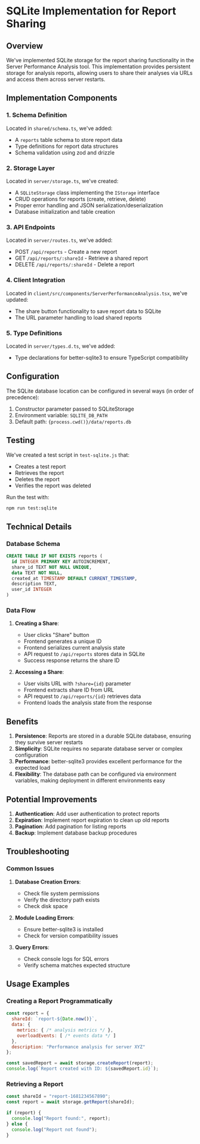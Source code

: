 # SQLite Implementation for Report Sharing

## Overview

We've implemented SQLite storage for the report sharing functionality in the Server Performance Analysis tool. This implementation provides persistent storage for analysis reports, allowing users to share their analyses via URLs and access them across server restarts.

## Implementation Components

### 1. Schema Definition
Located in `shared/schema.ts`, we've added:
- A `reports` table schema to store report data
- Type definitions for report data structures
- Schema validation using zod and drizzle

### 2. Storage Layer
Located in `server/storage.ts`, we've created:
- A `SQLiteStorage` class implementing the `IStorage` interface
- CRUD operations for reports (create, retrieve, delete)
- Proper error handling and JSON serialization/deserialization
- Database initialization and table creation

### 3. API Endpoints
Located in `server/routes.ts`, we've added:
- POST `/api/reports` - Create a new report
- GET `/api/reports/:shareId` - Retrieve a shared report
- DELETE `/api/reports/:shareId` - Delete a report

### 4. Client Integration
Located in `client/src/components/ServerPerformanceAnalysis.tsx`, we've updated:
- The share button functionality to save report data to SQLite
- The URL parameter handling to load shared reports

### 5. Type Definitions
Located in `server/types.d.ts`, we've added:
- Type declarations for better-sqlite3 to ensure TypeScript compatibility

## Configuration

The SQLite database location can be configured in several ways (in order of precedence):

1. Constructor parameter passed to SQLiteStorage
2. Environment variable: `SQLITE_DB_PATH`
3. Default path: `{process.cwd()}/data/reports.db`

## Testing

We've created a test script in `test-sqlite.js` that:
- Creates a test report
- Retrieves the report
- Deletes the report
- Verifies the report was deleted

Run the test with:
```bash
npm run test:sqlite
```

## Technical Details

### Database Schema

```sql
CREATE TABLE IF NOT EXISTS reports (
  id INTEGER PRIMARY KEY AUTOINCREMENT,
  share_id TEXT NOT NULL UNIQUE,
  data TEXT NOT NULL,
  created_at TIMESTAMP DEFAULT CURRENT_TIMESTAMP,
  description TEXT,
  user_id INTEGER
)
```

### Data Flow

1. **Creating a Share**:
   - User clicks "Share" button
   - Frontend generates a unique ID
   - Frontend serializes current analysis state
   - API request to `/api/reports` stores data in SQLite
   - Success response returns the share ID

2. **Accessing a Share**:
   - User visits URL with `?share={id}` parameter
   - Frontend extracts share ID from URL
   - API request to `/api/reports/{id}` retrieves data
   - Frontend loads the analysis state from the response

## Benefits

1. **Persistence**: Reports are stored in a durable SQLite database, ensuring they survive server restarts
2. **Simplicity**: SQLite requires no separate database server or complex configuration
3. **Performance**: better-sqlite3 provides excellent performance for the expected load
4. **Flexibility**: The database path can be configured via environment variables, making deployment in different environments easy

## Potential Improvements

1. **Authentication**: Add user authentication to protect reports
2. **Expiration**: Implement report expiration to clean up old reports
3. **Pagination**: Add pagination for listing reports
4. **Backup**: Implement database backup procedures

## Troubleshooting

### Common Issues

1. **Database Creation Errors**:
   - Check file system permissions
   - Verify the directory path exists
   - Check disk space

2. **Module Loading Errors**:
   - Ensure better-sqlite3 is installed
   - Check for version compatibility issues

3. **Query Errors**:
   - Check console logs for SQL errors
   - Verify schema matches expected structure

## Usage Examples

### Creating a Report Programmatically

```javascript
const report = {
  shareId: `report-${Date.now()}`,
  data: {
    metrics: { /* analysis metrics */ },
    overloadEvents: [ /* events data */ ]
  },
  description: "Performance analysis for server XYZ"
};

const savedReport = await storage.createReport(report);
console.log(`Report created with ID: ${savedReport.id}`);
```

### Retrieving a Report

```javascript
const shareId = "report-1681234567890";
const report = await storage.getReport(shareId);

if (report) {
  console.log("Report found:", report);
} else {
  console.log("Report not found");
}
